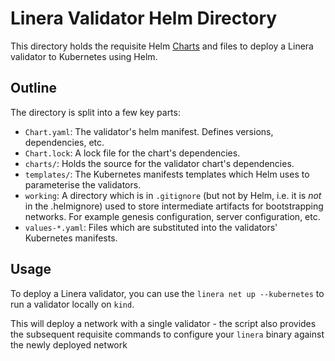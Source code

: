 # Linera Validator Helm Directory

This directory holds the requisite
Helm [Charts](https://helm.sh/docs/topics/charts/) and files to deploy a Linera
validator to Kubernetes using Helm.

## Outline

The directory is split into a few key parts:

- `Chart.yaml`: The validator's helm manifest. Defines versions, dependencies,
  etc.
- `Chart.lock`: A lock file for the chart's dependencies.
- `charts/`:  Holds the source for the validator chart's dependencies.
- `templates/`: The Kubernetes manifests templates which Helm uses to
  parameterise the validators.
- `working`: A directory which is in `.gitignore` (but not by Helm, i.e. it is
  *not* in the .helmignore) used to store intermediate artifacts for
  bootstrapping networks. For example genesis configuration, server
  configuration, etc.
- `values-*.yaml`: Files which are substituted into the validators' Kubernetes
  manifests.

## Usage

To deploy a Linera validator, you can use the `linera net up --kubernetes` to
run a validator locally on `kind`.

This will deploy a network with a single validator - the script also provides
the subsequent requisite commands to configure your `linera` binary against the
newly deployed network 
